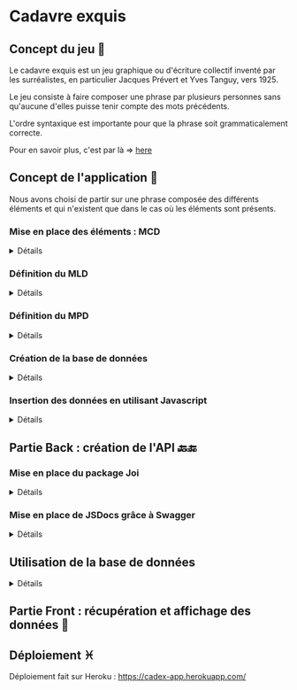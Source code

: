# Cadavre exquis

## Concept du jeu 🎰

Le cadavre exquis est un jeu graphique ou d'écriture collectif inventé par les surréalistes, en particulier Jacques Prévert et Yves Tanguy, vers 1925.

Le jeu consiste à faire composer une phrase par plusieurs personnes sans qu'aucune d'elles puisse tenir compte des mots précédents.

L'ordre syntaxique est importante pour que la phrase soit grammaticalement correcte.

Pour en savoir plus, c'est par là => [here](https://fr.wikipedia.org/wiki/Cadavre_exquis)

## Concept de l'application 🎱

Nous avons choisi de partir sur une phrase composée des différents éléments et qui n'existent que dans le cas où les éléments sont présents.

### Mise en place des éléments : MCD

<details>
<summary>Détails</summary>
<br>
Pour la mise en place des éléments, nous avons déterminé les associations qui existent entre les différentes entités avec leurs attributs respectifs déterminées chacunes par un code unique.

La réalisation du modèle conceptuel a été fait sur [Mocodo](http://mocodo.wingi.net/) et voici le schéma :

![MCD](./images/MCD.png)

Et ci-dessous la version écrite :

```
NAME: code_name, element
COMPOSE, 0N NAME, 11 PHRASE
BELONGS TO, 0N COMPLEMENT, 11 PHRASE
COMPLEMENT: code_complement, element
:

PRONOM: code_pronom, element
HAS, 0N PRONOM, 11 PHRASE
PHRASE: code_phrase
CONJUGATE, 0N VERB, 11 PHRASE
VERB: code_verb, element

ADJECTIVE: code_adjective, element
CONTAINS, 0N ADJECTIVE, 11 PHRASE
SET, 0N PREPOSITION, 11 PHRASE
PREPOSITION: code_preposition, element
:
```

On distingue donc les entités suivantes :

- Name
- Verb
- Complement
- Adjective
- Preposition
- Pronom

Et chacune des entités sont associées à l'entité phrase que l'on complètera.
</details>

### Définition du MLD

<details>
<summary>Détails</summary>
<br>
Pour le modèle logique de données, nous allons retrouver les différentes tables :

```
NAME ( name_id, element )
COMPLEMENT ( complement_id, element )
ADJECTIVE ( adjective, element )
PHRASE ( phrase_id, #preposition_id, #complement_id, #adjective_id, #name_id, #verb_id, #pronom_id )
PRONOM ( pronom_id, element )
VERB ( verb_id, element )
PREPOSITION ( preposition_id, element )
```

</details>

### Définition du MPD

<details>
<summary>Détails</summary>
<br>

Et voici le modèle physique de données pour l'établissement des différentes tables :

![MPD](./images/mpd.png)
</details>

### Création de la base de données

<details>
<summary>Détails</summary>
<br>

Etablissement du fichier sql pour la création de la base de données [ici](./data/01_create_db.sql)

![tables created](./images/create_db.png)

On peut retrouver les contraintes liées à la phrase sur [pgAdmin](https://www.pgadmin.org/) pour la visualisation sur une interface graphique

Voilà un exemple !

![constraint phrase table](./images/constraints.png)

</details>

### Insertion des données en utilisant Javascript

<details>
<summary>Détails</summary>
<br>

On cherche à importer les données d'un fichier JSON dans la base de données qu'on a créé au préalable.

Les étapes d'insertion sont les suivantes :

- Import du fichier json

- Configurer les variables d'environnement dans le fichier .env

- Se connecter à la base de données

- Créer une requête pour insérer les données

```js
//~import modules
import data from './parts.json' assert {type: 'json'};
// import dotenv from 'dotenv';
// dotenv.config();
import 'dotenv/config';

import pg from 'pg';
const client = new pg.Client();

async function insertData(){
    //#open channel
    await client.connect();
    
    for (const tableName in data) {
    //for await for waiting a Promise
        for await (const value of data[tableName]) {

            // client.query("INSERT INTO table_name (label) VALUES ($1)", [value]);
            const query = {
                text: `
                INSERT INTO "${tableName}"
                ("element")
                VALUES
                ($1);`,
                values: [value]
            };
            //await must be put here
           await client.query(query);
        }
    }

    //#close channel
    await client.end();
};

insertData();
```

=> Configuration du fichier .env pour connecter à la DB

```
#INFO CONNEXION DB PSQL
PGHOST=localhost
PGDATABASE=#
PGUSER=#
PGPASSWORD=#
PGPORT=5432
```

</details>

## Partie Back : création de l'API 🔙🔚

### Mise en place du package Joi

<details>
<summary>Détails</summary>
<br>

Télécharger le module Joi

```sh
npm i joi
```

Mettre en place le schéma pour définir ce qu'on veut récupérer du body

```js
import joi from 'joi';
const Joi  = joi;


const schema = Joi.object({
    name:Joi.string(), //name must be a string
    verb:Joi.string(),
    complement:Joi.string(),
    adjective:Joi.string(),
    preposition:Joi.string(),
    pronom:Joi.string()
}).required().min(1).max(6);
// min et max indique le nombre de clefs minimum et maximum de l'objet

export {schema};
```

Dans le router, on va créer des middlewares pour contrôler l'arrivée des informations venant du body.

Sur la route POST, on mettra en argument le schema qu'il faut au préalable importer.

```js
//~Import modules
import { Router } from 'express';
const router = Router();

import { fetchAllCadex, doRandomCadex } from './controllers/mainController.js';
import { validationService } from './service/validation.js';
import { schema } from './schema/cadex.schema.js';

//~Routes
/*mw validation to check if the body returns the correct response*/
router.get('/v1/cadex', validationService.request, fetchAllCadex);
router.post('/v1/cadex', validationService.body(schema), doRandomCadex);

export { router };

```

On va ensuite construire nos méthodes pour valider les éléments

```js
import { schema } from '../schema/cadex.schema.js';

const validationService = {
    body(schemaCustom) {
        //valid req.body format
        return function(req, res, next){

            const { error } = schemaCustom.validate(req.body);
            if (error) { // is any error here ?
                // if yes, error
                return;
            }

            next();
        };
    },
    request(req, res, next) {
        // je valide ma req.query avec Joi
        const { error } = schema.validate(req.query);

        if (error) {
            // j'indique qu'il y a une erreur
            return;
        }

        next();
    }
};

export { validationService };
```

Pour la méthode body, on met bien en paramètre le schéma qu'on récupèrera. S'il y a une erreur, on s'arrête là, rien ne s'affichera.

Par contre, si les éléments passent, grâce au `next()` on passera bien à la fonction suivante (on poursuit notre 'route' :p ! )

</details>

### Mise en place de JSDocs grâce à Swagger

<details>
<summary>Détails</summary>
<br>

## Installation

```sh
npm i express-jsdoc-swagger 
```

Swagger va générer de la documention à partir des commentaires qu'on va faire tout au long de notre code

## Specificité en ES Module

Pour accéder au  `__dirname` on va devoir le récupérer :

```js
//! For ESMODULE, to get __dirname
//source : https://bobbyhadz.com/blog/javascript-dirname-is-not-defined-in-es-module-scope#:~:text=The%20__dirname%20or%20__,directory%20name%20of%20the%20path.

import path from 'path';
import {fileURLToPath} from 'url';

const __filename = fileURLToPath(import.meta.url);
const __dirname = path.dirname(__filename);
```

Pour mettre en place Swagger, on doit configurer les options dans notre point d'entrée index.js

```js
//~SWAGGER
import expressJSDocSwagger from 'express-jsdoc-swagger';

const options = {
  info: {
      version: "1.0.0",
      title: "API Cadex",
      license: {
          name: "MIT",
      },
  },
  security: {
      BasicAuth: {
          type: "http",
          scheme: "basic",
      },
  },
  swaggerUIPath: "/api-docs" ,
  baseDir: __dirname,
  // Glob pattern to find your jsdoc files (multiple patterns can be added in an array)
  filesPattern: "./**/*.js",
};

expressJSDocSwagger(app)(options);
```

Exemple pour l'écriture de la documentation

```js
//~Import modules
import { Router } from 'express';
const router = Router();

import { fetchAllCadex, doRandomCadex } from './controllers/mainController.js';
import { validationService } from './service/validation.js';
import { schema } from './schema/cadex.schema.js';

/**
 * The Cadex is the name for 'Cadavre Exquis' in France, we put random words to make a sentence
 * @typedef {*} Cadex
 * @property {string} name
 * @property {string} verb
 * @property {string} complement
 * @property {string} adjective
 * @property {string} preposition
 * @property {string} pronom
 */

//~Routes
/*mw validation to check if the body returns the correct response*/

/**
 * GET /v1/cadex
 * @summary Génère un cadex
 * @tags GET
 * @return {Cadex} 200 - success response - application/json
 */
router.get('/v1/cadex', validationService.request, fetchAllCadex);
/**
 * POST /v1/cadex
 * @summary Ajoute des mots à mon dictionnaire
 * @tags POST
 * @return {} 200 - success response - application/json
 */
router.post('/v1/cadex', validationService.body(schema), doRandomCadex);

export { router };

```

Pour atteindre notre doc :

ajouter `/api-docs`

Avec JSDOCS on peut grouper nos routes avec

```js
@tags GET

ou 

@tags POST
```

Et Tadaaaaam

![swagger](./images/swagger.jpg)

### Et un petit custom pour tester mon tag

![swagger](./images/swagger2.jpg)

</details>

## Utilisation de la base de données

<details>
<summary>Détails</summary>
<br>

### Modification des noms de tables

Pour garder les nommages déjà utilisés, j'ai mis à jour le nom des tables en base de données

```sql
BEGIN;

ALTER TABLE "name" RENAME TO "names";
ALTER TABLE "verb" RENAME TO "verbs";
ALTER TABLE "complement" RENAME TO "complements";
ALTER TABLE "adjective" RENAME TO "adjectives";
ALTER TABLE "preposition" RENAME TO "prepositions";
ALTER TABLE "pronom" RENAME TO "pronoms";

COMMIT;
```

### Mise en place de la connection avec DB

La connection avec la base de données se fera par le biais du module `pg`

```js
//~import pg module
//module pg for CommonJs, need to import by default first
import pg from 'pg';

//~create new client
const client = new pg.Client();

//~connect client
client.connect();

//~export client
export { client };
```

Il faudra également bien vérifier les informations renseignées dans notre fichier `.env`

### Récupération des données

Pour la récupération des données à la base de données, on va essayer de garder la structure du fichier JSON : un objet qui contient chaque élément sous une structure key:value.

Pour cela, j'ai choisi de partir sur une boucle me permettant de récupérer chaque table et leurs valeurs respectives :

```js
//~import modules
import { client } from '../database.js';
//destructured array
const TABLE_NAME = ['names', 'verbs', 'complements', 'adjectives', 'prepositions', 'pronoms'];

//~datamapper
/**
 * 
 * @returns all data from DB where each key is table and value their own values
 */
async function findAll() {
  const data = {};

  for (let index = 0; index < TABLE_NAME.length; index++) {
    const element = TABLE_NAME[index];

    const query = {
      text: `
        SELECT 
        JSON_AGG("${element}".element) as "${element}" 
        FROM ${element};`
    };

    const result = await client.query(query);

    data[element] = result.rows[0][element];
  }

  return data;
}

export { findAll };

```

On récupère bien les données voulues

![data](./images/data.jpg)

Et cela nous permet de garder la structure déjà existante.

</details>

## Partie Front : récupération et affichage des données 🎨

## Déploiement ♓

Déploiement fait sur Heroku : <https://cadex-app.herokuapp.com/>
